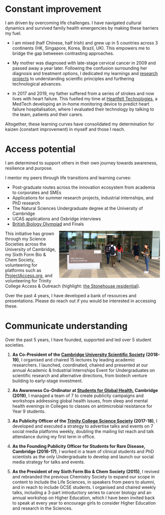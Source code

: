 # Constant improvement
I am driven by overcoming life challenges. I have navigated cultural dynamics and survived family health emergencies by making these barriers my fuel. 

* I am mixed (half Chinese, half Irish) and grew up in 5 countries across 3 continents (HK, Singapore, Korea, Brazil, UK). This empowers me to bridge the gap betweeen contrasting approaches. 

* My mother was diagnosed with late-stage cervical cancer in 2009 and passed away a year later. Following the confusion surrounding her diagnosis and treatment options, I dedicated my learnings and [research projects](projects.md) to understanding scientfic principles and furthering technological advances.

* In 2017 and 2019, my father suffered from a series of strokes and now lives with heart failure. This fuelled my time at [Heartfelt Technologies](https://www.hftech.org), a MedTech developing an in-home monitoring device to predict heart failure hospitalisation, where I evaluated their technology by talking to the team, patients and their carers.

Altogether, these learning curves have consolidated my determination for kaizen (constant improvement) in myself and those I reach.

# Access potential 

I am determined to support others in their own journey towards awareness, resilience and purpose. 

I mentor my peers through life transitions and learning curves:
* Post-graduate routes across the innovation ecosystem from academia to corporates and SMEs
* Applications for summer research projects, industrial internships, and PhD research
*	The Natural Sciences Undergraduate degree at the University of Cambridge
*	UCAS applications and Oxbridge interviews
* [British Biology Olympiad](https://ukbiologycompetitions.org) and Finals

<img src="mrc-lmb_stonehouse.png"
     alt="At the MRC-LMB"
     style="float: right; width: 65%; margin-left: 10px; margin-bottom: 10px;" />

This initiative has grown through my Science Societies across the University of Cambridge, my Sixth Form Bio & Chem Society, volunteering for platforms such as [ProjectAccess.org](https://projectaccess.org), and volunteering for Trinity College Access & Outreach (highlight: [the Stonehouse residential](https://www.trin.cam.ac.uk/news/why-volunteering-on-the-stonehouse-residential-was-the-highlight-of-my-summer/)).

Over the past 4 years, I have developed a bank of resources and presentations. Please do reach out if you would be interested in accessing these.
 
# Communicate understanding
Over the past 5 years, I have founded, supported and led over 5 student societies.

1. **As Co-President of the [Cambridge University Scientific Society](http://scisoc.com) (2018-19)**, I organised and chaired 15 lectures by leading academic researchers. I launched, coordinated, chaired and presented at our annual Academic & Industrial Internships Event for Undergraduates on scientific research and alternative directions, from biotech venture building to early-stage investment.

2. **As Awareness Co-Ordinator at [Students for Global Health](https://studentsforglobalhealth.org), Cambridge (2019)**, I managed a team of 7 to create publicity campaigns and workshops addressing global health issues, from sleep and mental health evenings in Colleges to classes on antimicrobial resistance for Year 9 students.

3. **As Publicity Officer of the [Trinity College Science Society](https://tcss.soc.srcf.net) (2017-18)**, I developed and executed a strategy to advertise talks and events on 7 social media platforms weekly, doubling the mailing list reach and talk attendance during my first term in office.

4. **As the Founding Publicity Officer for Students for Rare Disease, Cambridge (2016-17)**, I worked in a team of clinical students and PhD scientists as the only Undergraduate to develop and launch our social media strategy for talks and events.

5. **As the President of my Sixth Form Bio & Chem Society (2015)**, I revived and rebranded the previous Chemistry Society to expand our scope in content to include the Life Sciences, in speakers from peers to alumni, and in reach to include GCSE students. I organised and chaired weekly talks, including a 3-part introductory series to cancer biology and an annual workshop on Higher Education, which I have been invited back to speak at every year to encourage girls to consider Higher Education and research in the Sciences.
